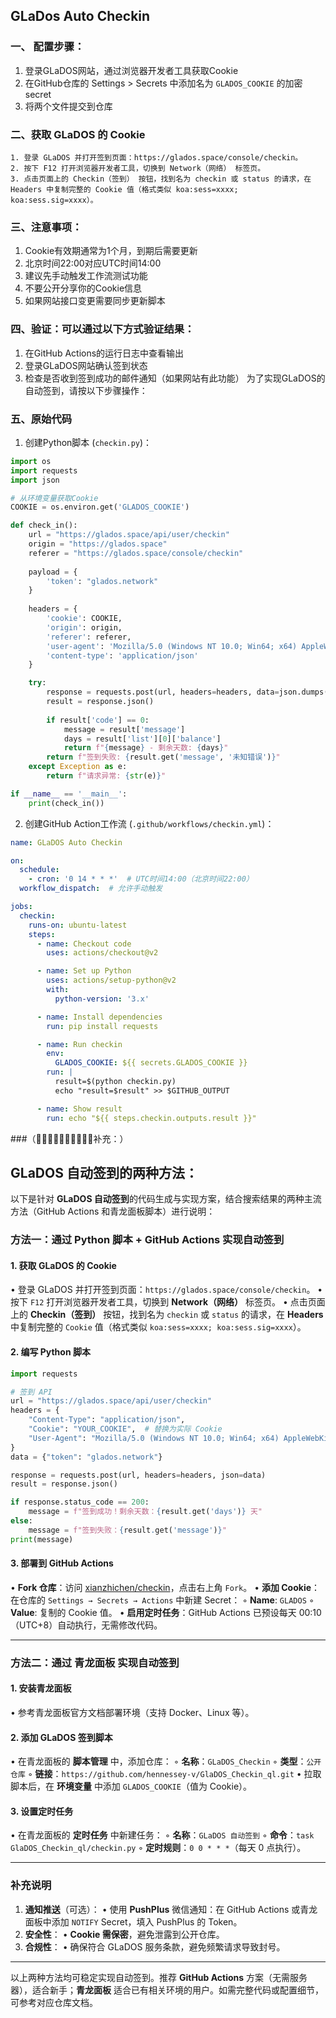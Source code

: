 ## GLaDos Auto Checkin


### 一、 配置步骤：
   1. 登录GLaDOS网站，通过浏览器开发者工具获取Cookie
   2. 在GitHub仓库的 Settings > Secrets 中添加名为 `GLADOS_COOKIE` 的加密secret
   3. 将两个文件提交到仓库

### 二、​获取 GLaDOS 的 Cookie
	1. 登录 GLaDOS 并打开签到页面：https://glados.space/console/checkin。
	2. 按下 F12 打开浏览器开发者工具，切换到 ​Network（网络）​ 标签页。
	3. 点击页面上的 ​Checkin（签到）​ 按钮，找到名为 checkin 或 status 的请求，在 ​Headers 中复制完整的 Cookie 值（格式类似 koa:sess=xxxx; koa:sess.sig=xxxx）。

### 三、注意事项：
1. Cookie有效期通常为1个月，到期后需要更新
2. 北京时间22:00对应UTC时间14:00
3. 建议先手动触发工作流测试功能
4. 不要公开分享你的Cookie信息
5. 如果网站接口变更需要同步更新脚本

### 四、验证：可以通过以下方式验证结果：
1. 在GitHub Actions的运行日志中查看输出
2. 登录GLaDOS网站确认签到状态
3. 检查是否收到签到成功的邮件通知（如果网站有此功能）
为了实现GLaDOS的自动签到，请按以下步骤操作：

### 五、原始代码
1. 创建Python脚本 (`checkin.py`)：

```python
import os
import requests
import json

# 从环境变量获取Cookie
COOKIE = os.environ.get('GLADOS_COOKIE')

def check_in():
    url = "https://glados.space/api/user/checkin"
    origin = "https://glados.space"
    referer = "https://glados.space/console/checkin"
    
    payload = {
        'token': "glados.network"
    }
    
    headers = {
        'cookie': COOKIE,
        'origin': origin,
        'referer': referer,
        'user-agent': 'Mozilla/5.0 (Windows NT 10.0; Win64; x64) AppleWebKit/537.36 (KHTML, like Gecko) Chrome/112.0.0.0 Safari/537.36',
        'content-type': 'application/json'
    }

    try:
        response = requests.post(url, headers=headers, data=json.dumps(payload))
        result = response.json()
        
        if result['code'] == 0:
            message = result['message']
            days = result['list'][0]['balance']
            return f"{message} - 剩余天数: {days}"
        return f"签到失败: {result.get('message', '未知错误')}"
    except Exception as e:
        return f"请求异常: {str(e)}"

if __name__ == '__main__':
    print(check_in())
```

2. 创建GitHub Action工作流 (`.github/workflows/checkin.yml`)：

```yaml
name: GLaDOS Auto Checkin

on:
  schedule:
    - cron: '0 14 * * *'  # UTC时间14:00（北京时间22:00）
  workflow_dispatch:  # 允许手动触发

jobs:
  checkin:
    runs-on: ubuntu-latest
    steps:
      - name: Checkout code
        uses: actions/checkout@v2

      - name: Set up Python
        uses: actions/setup-python@v2
        with:
          python-version: '3.x'

      - name: Install dependencies
        run: pip install requests

      - name: Run checkin
        env:
          GLADOS_COOKIE: ${{ secrets.GLADOS_COOKIE }}
        run: |
          result=$(python checkin.py)
          echo "result=$result" >> $GITHUB_OUTPUT

      - name: Show result
        run: echo "${{ steps.checkin.outputs.result }}"
```

###（🌹🌹🌹🌹🌹🌹🌹🌹🌹🌹补充：）


## GLaDOS 自动签到的两种方法：

以下是针对 **GLaDOS 自动签到**的代码生成与实现方案，结合搜索结果的两种主流方法（GitHub Actions 和青龙面板脚本）进行说明：

### 方法一：通过 **Python 脚本 + GitHub Actions** 实现自动签到
#### 1. **获取 GLaDOS 的 Cookie**
   • 登录 GLaDOS 并打开签到页面：`https://glados.space/console/checkin`。
   • 按下 `F12` 打开浏览器开发者工具，切换到 **Network（网络）** 标签页。
   • 点击页面上的 **Checkin（签到）** 按钮，找到名为 `checkin` 或 `status` 的请求，在 **Headers** 中复制完整的 `Cookie` 值（格式类似 `koa:sess=xxxx; koa:sess.sig=xxxx`）。

#### 2. **编写 Python 脚本**
```python
import requests

# 签到 API
url = "https://glados.space/api/user/checkin"
headers = {
    "Content-Type": "application/json",
    "Cookie": "YOUR_COOKIE",  # 替换为实际 Cookie
    "User-Agent": "Mozilla/5.0 (Windows NT 10.0; Win64; x64) AppleWebKit/537.36 (KHTML, like Gecko) Chrome/91.0.4472.124 Safari/537.36"
}
data = {"token": "glados.network"}

response = requests.post(url, headers=headers, json=data)
result = response.json()

if response.status_code == 200:
    message = f"签到成功！剩余天数：{result.get('days')} 天"
else:
    message = f"签到失败：{result.get('message')}"
print(message)
```

#### 3. **部署到 GitHub Actions**
   • **Fork 仓库**：访问 [xianzhichen/checkin](https://github.com/xianzhichen/checkin)，点击右上角 `Fork`。
   • **添加 Cookie**：在仓库的 `Settings → Secrets → Actions` 中新建 Secret：
     ◦ **Name**: `GLADOS`
     ◦ **Value**: 复制的 Cookie 值。
   • **启用定时任务**：GitHub Actions 已预设每天 00:10（UTC+8）自动执行，无需修改代码。

---

### 方法二：通过 **青龙面板** 实现自动签到
#### 1. **安装青龙面板**
   • 参考青龙面板官方文档部署环境（支持 Docker、Linux 等）。

#### 2. **添加 GLaDOS 签到脚本**
   • 在青龙面板的 **脚本管理** 中，添加仓库：
     ◦ **名称**：`GLaDOS_Checkin`
     ◦ **类型**：`公开仓库`
     ◦ **链接**：`https://github.com/hennessey-v/GlaDOS_Checkin_ql.git`
   • 拉取脚本后，在 **环境变量** 中添加 `GLADOS_COOKIE`（值为 Cookie）。

#### 3. **设置定时任务**
   • 在青龙面板的 **定时任务** 中新建任务：
     ◦ **名称**：`GLaDOS 自动签到`
     ◦ **命令**：`task GlaDOS_Checkin_ql/checkin.py`
     ◦ **定时规则**：`0 0 * * *`（每天 0 点执行）。

---

### 补充说明
1. **通知推送**（可选）：
   • 使用 **PushPlus** 微信通知：在 GitHub Actions 或青龙面板中添加 `NOTIFY` Secret，填入 PushPlus 的 Token。
2. **安全性**：
   • **Cookie 需保密**，避免泄露到公开仓库。
3. **合规性**：
   • 确保符合 GLaDOS 服务条款，避免频繁请求导致封号。

---

以上两种方法均可稳定实现自动签到。推荐 **GitHub Actions** 方案（无需服务器），适合新手；**青龙面板** 适合已有相关环境的用户。如需完整代码或配置细节，可参考对应仓库文档。